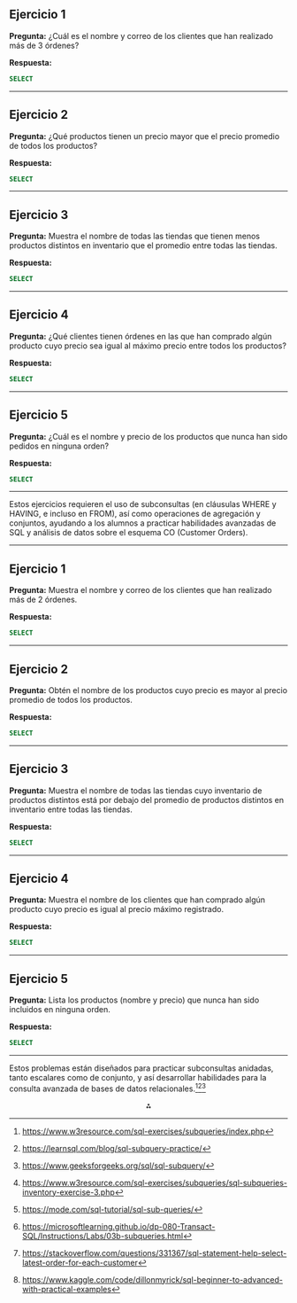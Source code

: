 ## Ejercicio 1

**Pregunta:** ¿Cuál es el nombre y correo de los clientes que han realizado más de 3 órdenes?

**Respuesta:**

```sql
SELECT 
```


***

## Ejercicio 2

**Pregunta:** ¿Qué productos tienen un precio mayor que el precio promedio de todos los productos?

**Respuesta:**

```sql
SELECT 
```


***

## Ejercicio 3

**Pregunta:** Muestra el nombre de todas las tiendas que tienen menos productos distintos en inventario que el promedio entre todas las tiendas.

**Respuesta:**

```sql
SELECT 
```


***

## Ejercicio 4

**Pregunta:** ¿Qué clientes tienen órdenes en las que han comprado algún producto cuyo precio sea igual al máximo precio entre todos los productos?

**Respuesta:**

```sql
SELECT 
```


***

## Ejercicio 5

**Pregunta:** ¿Cuál es el nombre y precio de los productos que nunca han sido pedidos en ninguna orden?

**Respuesta:**

```sql
SELECT 
```


***

Estos ejercicios requieren el uso de subconsultas (en cláusulas WHERE y HAVING, e incluso en FROM), así como operaciones de agregación y conjuntos, ayudando a los alumnos a practicar habilidades avanzadas de SQL y análisis de datos sobre el esquema CO (Customer Orders).

***

## Ejercicio 1

**Pregunta:**
Muestra el nombre y correo de los clientes que han realizado más de 2 órdenes.

**Respuesta:**

```sql
SELECT 
```


***

## Ejercicio 2

**Pregunta:**
Obtén el nombre de los productos cuyo precio es mayor al precio promedio de todos los productos.

**Respuesta:**

```sql
SELECT 
```


***

## Ejercicio 3

**Pregunta:**
Muestra el nombre de todas las tiendas cuyo inventario de productos distintos está por debajo del promedio de productos distintos en inventario entre todas las tiendas.

**Respuesta:**

```sql
SELECT 
```


***

## Ejercicio 4

**Pregunta:**
Muestra el nombre de los clientes que han comprado algún producto cuyo precio es igual al precio máximo registrado.

**Respuesta:**

```sql
SELECT 
```


***

## Ejercicio 5

**Pregunta:**
Lista los productos (nombre y precio) que nunca han sido incluidos en ninguna orden.

**Respuesta:**

```sql
SELECT
```


***

Estos problemas están diseñados para practicar subconsultas anidadas, tanto escalares como de conjunto, y así desarrollar habilidades para la consulta avanzada de bases de datos relacionales.[^1][^2][^7]
<span style="display:none">[^3][^4][^5][^6][^8]</span>

<div style="text-align: center">⁂</div>

[^1]: https://www.w3resource.com/sql-exercises/subqueries/index.php

[^2]: https://learnsql.com/blog/sql-subquery-practice/

[^3]: https://www.w3resource.com/sql-exercises/subqueries/sql-subqueries-inventory-exercise-3.php

[^4]: https://mode.com/sql-tutorial/sql-sub-queries/

[^5]: https://microsoftlearning.github.io/dp-080-Transact-SQL/Instructions/Labs/03b-subqueries.html

[^6]: https://stackoverflow.com/questions/331367/sql-statement-help-select-latest-order-for-each-customer

[^7]: https://www.geeksforgeeks.org/sql/sql-subquery/

[^8]: https://www.kaggle.com/code/dillonmyrick/sql-beginner-to-advanced-with-practical-examples

